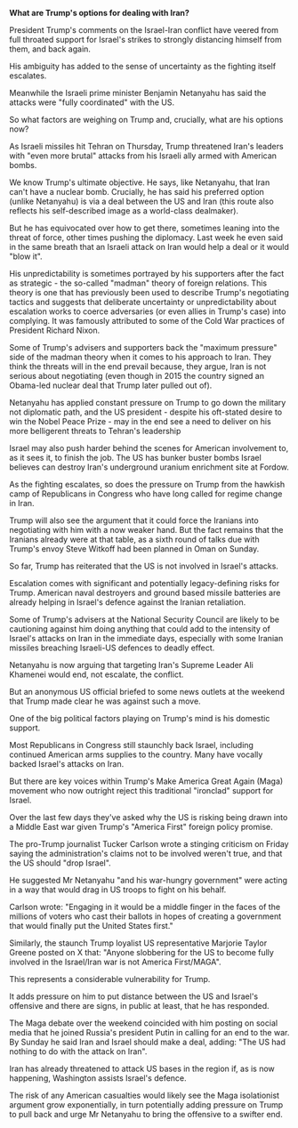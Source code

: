 <p><strong>What are Trump's options for dealing with Iran?</strong></p>
<p>President Trump's comments on the Israel-Iran conflict have veered from full throated support for Israel's strikes to strongly distancing himself from them, and back again.</p>
<p>His ambiguity has added to the sense of uncertainty as the fighting itself escalates.</p>
<p>Meanwhile the Israeli prime minister Benjamin Netanyahu has said the attacks were "fully coordinated" with the US.</p>
<p>So what factors are weighing on Trump and, crucially, what are his options now?</p>
<p>As Israeli missiles hit Tehran on Thursday, Trump threatened Iran's leaders with "even more brutal" attacks from his Israeli ally armed with American bombs.</p>
<p>We know Trump's ultimate objective. He says, like Netanyahu, that Iran can't have a nuclear bomb. Crucially, he has said his preferred option (unlike Netanyahu) is via a deal between the US and Iran (this route also reflects his self-described image as a world-class dealmaker).</p>
<p>But he has equivocated over how to get there, sometimes leaning into the threat of force, other times pushing the diplomacy. Last week he even said in the same breath that an Israeli attack on Iran would help a deal or it would "blow it".</p>
<p>His unpredictability is sometimes portrayed by his supporters after the fact as strategic - the so-called "madman" theory of foreign relations. This theory is one that has previously been used to describe Trump's negotiating tactics and suggests that deliberate uncertainty or unpredictability about escalation works to coerce adversaries (or even allies in Trump's case) into complying. It was famously attributed to some of the Cold War practices of President Richard Nixon.</p>
<p>Some of Trump's advisers and supporters back the "maximum pressure" side of the madman theory when it comes to his approach to Iran. They think the threats will in the end prevail because, they argue, Iran is not serious about negotiating (even though in 2015 the country signed an Obama-led nuclear deal that Trump later pulled out of).</p>
<p>Netanyahu has applied constant pressure on Trump to go down the military not diplomatic path, and the US president - despite his oft-stated desire to win the Nobel Peace Prize - may in the end see a need to deliver on his more belligerent threats to Tehran's leadership</p>
<p>Israel may also push harder behind the scenes for American involvement to, as it sees it, to finish the job. The US has bunker buster bombs Israel believes can destroy Iran's underground uranium enrichment site at Fordow.</p>
<p>As the fighting escalates, so does the pressure on Trump from the hawkish camp of Republicans in Congress who have long called for regime change in Iran.</p>
<p>Trump will also see the argument that it could force the Iranians into negotiating with him with a now weaker hand. But the fact remains that the Iranians already were at that table, as a sixth round of talks due with Trump's envoy Steve Witkoff had been planned in Oman on Sunday.</p>
<p>So far, Trump has reiterated that the US is not involved in Israel's attacks.</p>
<p>Escalation comes with significant and potentially legacy-defining risks for Trump. American naval destroyers and ground based missile batteries are already helping in Israel's defence against the Iranian retaliation.</p>
<p>Some of Trump's advisers at the National Security Council are likely to be cautioning against him doing anything that could add to the intensity of Israel's attacks on Iran in the immediate days, especially with some Iranian missiles breaching Israeli-US defences to deadly effect.</p>
<p>Netanyahu is now arguing that targeting Iran's Supreme Leader Ali Khamenei would end, not escalate, the conflict.</p>
<p>But an anonymous US official briefed to some news outlets at the weekend that Trump made clear he was against such a move.</p>
<p>One of the big political factors playing on Trump's mind is his domestic support.</p>
<p>Most Republicans in Congress still staunchly back Israel, including continued American arms supplies to the country. Many have vocally backed Israel's attacks on Iran.</p>
<p>But there are key voices within Trump's Make America Great Again (Maga) movement who now outright reject this traditional "ironclad" support for Israel.</p>
<p>Over the last few days they've asked why the US is risking being drawn into a Middle East war given Trump's "America First" foreign policy promise.</p>
<p>The pro-Trump journalist Tucker Carlson wrote a stinging criticism on Friday saying the administration's claims not to be involved weren't true, and that the US should "drop Israel".</p>
<p>He suggested Mr Netanyahu "and his war-hungry government" were acting in a way that would drag in US troops to fight on his behalf.</p>
<p>Carlson wrote: "Engaging in it would be a middle finger in the faces of the millions of voters who cast their ballots in hopes of creating a government that would finally put the United States first."</p>
<p>Similarly, the staunch Trump loyalist US representative Marjorie Taylor Greene posted on X that: "Anyone slobbering for the US to become fully involved in the Israel/Iran war is not America First/MAGA".</p>
<p>This represents a considerable vulnerability for Trump.</p>
<p>It adds pressure on him to put distance between the US and Israel's offensive and there are signs, in public at least, that he has responded.</p>
<p>The Maga debate over the weekend coincided with him posting on social media that he joined Russia's president Putin in calling for an end to the war. By Sunday he said Iran and Israel should make a deal, adding: "The US had nothing to do with the attack on Iran".</p>
<p>Iran has already threatened to attack US bases in the region if, as is now happening, Washington assists Israel's defence.</p>
<p>The risk of any American casualties would likely see the Maga isolationist argument grow exponentially, in turn potentially adding pressure on Trump to pull back and urge Mr Netanyahu to bring the offensive to a swifter end.</p>